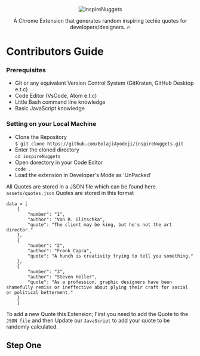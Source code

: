 <div align="center">

![inspireNuggets](https://res.cloudinary.com/iambeejayayo/image/upload/v1544624001/tab-icon.png)

A Chrome Extension that generates random inspiring techie quotes for developers/designers. :fire:
</div>

# Contributors Guide

### Prerequisites
- Git or any equivalent Version Control System (GitKraten, GitHub Desktop e.t.c)
- Code Editor (VsCode, Atom e.t.c)
- Little Bash command line knowledge
- Basic JavaScript knowledge

### Setting on your Local Machine
- Clone the Repository <br>
`$ git clone https://github.com/BolajiAyodeji/inspireNuggets.git`
- Enter the cloned directory <br>
`cd inspireNuggets`
- Open dorectory in your Code Editor <br>
`code .`
- Load the extension in Developer's Mode as 'UnPacked'

All Quotes are stored in a JSON file which can be found here `assets/quotes.json`
Quotes are stored in this format
```
data = [
    {
        "number": "1",
        "author": "Von R. Glitschka",
        "quote": "The client may be king, but he's not the art director."
    },
    {
        "number": "2",
        "author": "Frank Capra",
        "quote": "A hunch is creativity trying to tell you something."
    },
    {
        "number": "3",
        "author": "Steven Heller",
        "quote": "As a profession, graphic designers have been shamefully remiss or ineffective about plying their craft for social or political betterment."
    }
    ]
```
To add a new Quote this Extension; First you need to add the Quote to the `JSON file` and then Update our `JavaScript` to add your quote to be randomly calculated.

## Step One
